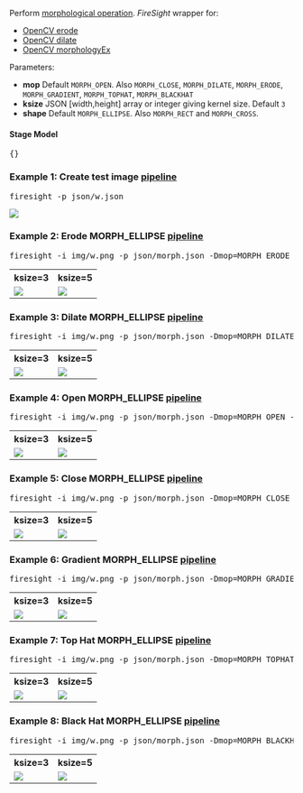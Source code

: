 Perform [morphological operation](http://en.wikipedia.org/wiki/Mathematical_morphology). 
_FireSight_ wrapper for:
* [OpenCV erode](http://docs.opencv.org/modules/imgproc/doc/filtering.html?highlight=erode#erode)
* [OpenCV dilate](http://docs.opencv.org/modules/imgproc/doc/filtering.html?highlight=dilate#dilate)
* [OpenCV morphologyEx](http://docs.opencv.org/modules/imgproc/doc/filtering.html?highlight=morphologyex#morphologyex)

Parameters:
* **mop** Default `MORPH_OPEN`. Also `MORPH_CLOSE`, `MORPH_DILATE`, `MORPH_ERODE`, `MORPH_GRADIENT`, `MORPH_TOPHAT`, `MORPH_BLACKHAT`
* **ksize** JSON [width,height] array or integer giving kernel size. Default `3`
* **shape** Default `MORPH_ELLIPSE`. Also `MORPH_RECT` and `MORPH_CROSS`.

#### Stage Model
<pre>{}</pre>

### Example 1: Create test image [pipeline](https://github.com/firepick1/FireSight/blob/master/json/w.json)
<pre>firesight -p json/w.json</pre>
<img src="https://github.com/firepick1/FireSight/blob/master/img/w.png?raw=true">

### Example 2: Erode MORPH_ELLIPSE [pipeline](https://github.com/firepick1/FireSight/blob/master/json/morph.json)
<pre>firesight -i img/w.png -p json/morph.json -Dmop=MORPH_ERODE -Dksize=3 -o target/morph-erode-3.png</pre>
<table>
<tr><th>ksize=3</th><th>ksize=5</th></tr>
<tr><td>
<img src="https://github.com/firepick1/FireSight/blob/master/img/morph-erode-3.png?raw=true">
</td><td>
<img src="https://github.com/firepick1/FireSight/blob/master/img/morph-erode-5.png?raw=true">
</td></tr>
</table>

### Example 3: Dilate MORPH_ELLIPSE [pipeline](https://github.com/firepick1/FireSight/blob/master/json/morph.json)
<pre>firesight -i img/w.png -p json/morph.json -Dmop=MORPH_DILATE -Dksize=3 -o target/morph-dilate-3.png</pre>
<table>
<tr><th>ksize=3</th><th>ksize=5</th></tr>
<tr><td>
<img src="https://github.com/firepick1/FireSight/blob/master/img/morph-dilate-3.png?raw=true">
</td><td>
<img src="https://github.com/firepick1/FireSight/blob/master/img/morph-dilate-5.png?raw=true">
</td></tr>
</table>


### Example 4: Open MORPH_ELLIPSE [pipeline](https://github.com/firepick1/FireSight/blob/master/json/morph.json)
<pre>firesight -i img/w.png -p json/morph.json -Dmop=MORPH_OPEN -Dksize=3 -o target/morph-open-3.png</pre>
<table>
<tr><th>ksize=3</th><th>ksize=5</th></tr>
<tr><td>
<img src="https://github.com/firepick1/FireSight/blob/master/img/morph-open-3.png?raw=true">
</td><td>
<img src="https://github.com/firepick1/FireSight/blob/master/img/morph-open-5.png?raw=true">
</td></tr>
</table>


### Example 5: Close MORPH_ELLIPSE [pipeline](https://github.com/firepick1/FireSight/blob/master/json/morph.json)
<pre>firesight -i img/w.png -p json/morph.json -Dmop=MORPH_CLOSE -Dksize=3 -o target/morph-close-3.png</pre>
<table>
<tr><th>ksize=3</th><th>ksize=5</th></tr>
<tr><td>
<img src="https://github.com/firepick1/FireSight/blob/master/img/morph-close-3.png?raw=true">
</td><td>
<img src="https://github.com/firepick1/FireSight/blob/master/img/morph-close-5.png?raw=true">
</td></tr>
</table>

### Example 6: Gradient MORPH_ELLIPSE [pipeline](https://github.com/firepick1/FireSight/blob/master/json/morph.json)
<pre>firesight -i img/w.png -p json/morph.json -Dmop=MORPH_GRADIENT -Dksize=3 -o target/morph-gradient-3.png</pre>
<table>
<tr><th>ksize=3</th><th>ksize=5</th></tr>
<tr><td>
<img src="https://github.com/firepick1/FireSight/blob/master/img/morph-gradient-3.png?raw=true">
</td><td>
<img src="https://github.com/firepick1/FireSight/blob/master/img/morph-gradient-5.png?raw=true">
</td></tr>
</table>

### Example 7: Top Hat MORPH_ELLIPSE [pipeline](https://github.com/firepick1/FireSight/blob/master/json/morph.json)
<pre>firesight -i img/w.png -p json/morph.json -Dmop=MORPH_TOPHAT -Dksize=3 -o target/morph-tophat-3.png</pre>
<table>
<tr><th>ksize=3</th><th>ksize=5</th></tr>
<tr><td>
<img src="https://github.com/firepick1/FireSight/blob/master/img/morph-tophat-3.png?raw=true">
</td><td>
<img src="https://github.com/firepick1/FireSight/blob/master/img/morph-tophat-5.png?raw=true">
</td></tr>
</table>

### Example 8: Black Hat MORPH_ELLIPSE [pipeline](https://github.com/firepick1/FireSight/blob/master/json/morph.json)
<pre>firesight -i img/w.png -p json/morph.json -Dmop=MORPH_BLACKHAT -Dksize=3 -o target/morph-blackhat-3.png</pre>
<table>
<tr><th>ksize=3</th><th>ksize=5</th></tr>
<tr><td>
<img src="https://github.com/firepick1/FireSight/blob/master/img/morph-blackhat-3.png?raw=true">
</td><td>
<img src="https://github.com/firepick1/FireSight/blob/master/img/morph-blackhat-5.png?raw=true">
</td></tr>
</table>


